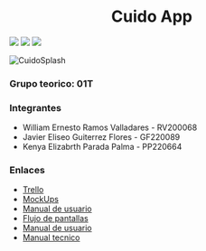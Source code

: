 <h1 align="center"> Cuido App </h1>
 <p align="left">
   <img src="https://img.shields.io/badge/STATUS-developing-brightgreen)">
  <img src="https://img.shields.io/badge/COVERAGE-30%25-brightgreen)">
 <img src="https://img.shields.io/badge/VERSION-2.0-blue">

 
   </p>

![CuidoSplash](https://user-images.githubusercontent.com/101079678/228723713-a38ff350-784d-4312-a9ca-e45a610cfc5a.png)

<h3>Grupo teorico: 01T</h3>

<h3>Integrantes</h3>
<ul>
  <li>William Ernesto Ramos Valladares - RV200068</li>
  <li>Javier Eliseo Guiterrez Flores - GF220089</li>
  <li>Kenya Elizabrth Parada Palma - PP220664</li>
</ul>

<h3> Enlaces </h3>
<ul>
  <li><a href="https://trello.com/b/0yBz0hbT/cuido-app">Trello</a></li>
 <li><a href="https://www.figma.com/file/NqVrhk1OBwSGdETqqNkiLk/Untitled?node-id=0%3A1&t=wNRh9HSoTTWYtUFq-1">MockUps</a></li>
 <li><a href="https://drive.google.com/file/d/17HoVDjZmkUCd6Oyam9FcnHdCdIeSo9eS/view?usp=sharing">Manual de usuario</a></li>
 <li><a href="https://miro.com/app/board/uXjVMKewcVQ=/">Flujo de pantallas</a></li>
  <li><a href="https://drive.google.com/file/d/14iweJptgmBgx-_u2zQ1GjZQIMYYNVpXd/view?usp=sharing">Manual de usuario</a></li>
  <li><a href="https://drive.google.com/file/d/1pQKFMpbpcIkT7UUYDfsmiM4NDo-2ZTDy/view?usp=sharing">Manual tecnico</a></li>

 
</ul>


